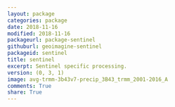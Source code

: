 ```yaml
---
layout: package
categories: package
date: 2018-11-16
modified: 2018-11-16
packageurl: package-sentinel
githuburl: geoimagine-sentinel
packageid: sentinel
title: sentinel
excerpt: Sentinel specific processing.
version: (0, 3, 1)
image: avg-trmm-3b43v7-precip_3B43_trmm_2001-2016_A
comments: True
share: True
---
```

